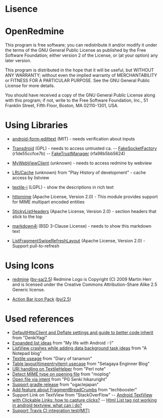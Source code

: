 Lisence
===========


OpenRedmine
===========
This program is free software; you can redistribute it and/or
modify it under the terms of the GNU General Public License
as published by the Free Software Foundation; either version 2
of the License, or (at your option) any later version.

This program is distributed in the hope that it will be useful,
but WITHOUT ANY WARRANTY; without even the implied warranty of
MERCHANTABILITY or FITNESS FOR A PARTICULAR PURPOSE.  See the
GNU General Public License for more details.

You should have received a copy of the GNU General Public License
along with this program; if not, write to the Free Software
Foundation, Inc., 51 Franklin Street, Fifth Floor, Boston, MA  02110-1301, USA.


Using Libraries
==========
- [android-form-edittext](https://github.com/vekexasia/android-form-edittext) (MIT) - needs verification about inputs

- [Transdroid](http://transdroid.googlecode.com) (GPL) - needs to access untrusted ca.
-- [FakeSocketFactory](http://transdroid.googlecode.com/hg/lib/src/org/transdroid/daemon/util/FakeSocketFactory.java)	(r1de55ccfce7b)
-- [FakeTrustManager](http://transdroid.googlecode.com/hg/lib/src/org/transdroid/daemon/util/FakeTrustManager.java)	(rfa98b5bb5624)

- [MyWebViewClient](https://github.com/potaka001/WebViewBasicAuthTest/blob/master/src/com/webviewbasicauthtest/MyWebViewClient.java) (unknown) - needs to access redmine by webview

- [LRUCache](http://ttimez.blogspot.jp/2011/07/java.html) (unknown) from "Play History of development" - cache access by listview

- [textile-j](http://java.net/projects/textile-j/sources/svn/show/trunk/www/builds/net.java.textilej/latest) (LGPL) - show the descriptions in rich text

- [httpmime](http://hc.apache.org/httpcomponents-client-ga/httpmime/) (Apache License, Version 2.0) - This module provides support for MIME multipart encoded entities

- [StickyListHeaders](https://github.com/emilsjolander/StickyListHeaders) (Apache License, Version 2.0) - section headers that stick to the top

- [markdown4j](http://code.google.com/p/markdown4j/) (BSD 3-Clause License) - needs to show this markdown text

- [ListFragmentSwipeRefreshLayout](https://developer.android.com/intl/ja/samples/SwipeRefreshListFragment/src/com.example.android.swiperefreshlistfragment/SwipeRefreshListFragment.html) (Apache License, Version 2.0) - Support pull-to-refresh

Using Icons
==========
- [redmine](http://www.redmine.org/projects/redmine/wiki/Logo) ([by-sa/2.5](http://creativecommons.org/licenses/by-sa/2.5/))
 Redmine Logo is Copyright (C) 2009 Martin Herr and is licensed under the Creative Commons Attribution-Share Alike 2.5 Generic license.

- [Action Bar Icon Pack](http://developer.android.com/design/downloads/) ([by/2.5](http://creativecommons.org/licenses/by/2.5/))

Used references
==========
- [DefaultHttpClient and Deflate settings and guide to better code inherit](http://terurou.hateblo.jp/entry/20110702/1309541200) from "DenkiYagi"
- [Expanded list ideas](http://mylifewithandroid.blogspot.jp/2010/12/expandable-list-and-checkboxes.html) from "My life with Android :-)"
- [ListView crashes while adding data background task ideas](http://www.mumei-himazin.info/blog/?p=96) from "A Notepad blog"
- [Textile useage](http://d.hatena.ne.jp/tanamon/20090723/1248322655) from "Diary of tanamon"
- [Table layout(timeentryitem) usecase](http://suka4.blogspot.jp/2011/03/android-tablelayout.html) from "Setagaya Enginner Blog"
- [URI handling on TextileHelper](http://www.din.or.jp/~ohzaki/perl.htm#URI) from "Perl note"
- [Detect MIME type on opening file](http://ac-mopp.blogspot.jp/2011/12/android-mime-type.html) from "moplog"
- [Open file via intent](http://d.hatena.ne.jp/hikaruright/20120119/1326965685) from "PG Senki hikaruright"
- [Support gradle release](http://ogaclejapan.com/android/2013/07/07/new-build-system-part2-for-gradle/) from "ogaclejapan"
- [Add feature about FragmentBreadCrumbs](http://techbooster.org/android/application/15499/) from "techbooster"
- Support Link on TextView from "StackOverFlow"
-- [Android TextView with Clickable Links: how to capture clicks?](http://stackoverflow.com/questions/12418279/android-textview-with-clickable-links-how-to-capture-clicks)
-- [Html List tag not working in android textview. what can i do?](http://stackoverflow.com/questions/3150400/html-list-tag-not-working-in-android-textview-what-can-i-do)
- [Support Travis CI integration test(MIT)](https://github.com/pestrada/android-tdd-playground/blob/master/.travis.yml)


